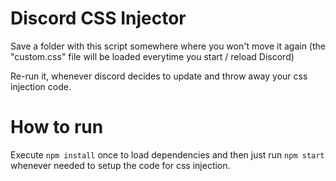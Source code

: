 # Discord CSS Injector
Save a folder with this script somewhere where you won't move it again (the "custom.css" file will be loaded everytime you start / reload Discord)

Re-run it, whenever discord decides to update and throw away your css injection code.

# How to run
Execute `npm install` once to load dependencies and then just run `npm start` whenever needed to setup the code for css injection.

